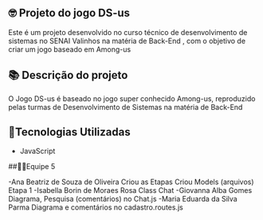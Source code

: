 ## 🤓 Projeto do jogo DS-us

Este é um projeto desenvolvido no curso técnico de desenvolvimento de sistemas no SENAI Valinhos na matéria de Back-End , com o objetivo de criar um jogo baseado em Among-us

## 📚 Descrição do projeto

O Jogo DS-us é baseado no jogo super conhecido Among-us, reproduzido pelas turmas de Desenvolvimento de Sistemas na matéria de Back-End

## 🚀Tecnologias Utilizadas
- JavaScript


##🤹‍♀️Equipe 5

-Ana Beatriz de Souza de Oliveira 
Criou as Etapas
Criou Models (arquivos) Etapa 1
-Isabella Borin de Moraes Rosa
Class Chat
-Giovanna Alba Gomes
Diagrama, Pesquisa (comentários) no Chat.js
-Maria Eduarda da Silva Parma
Diagrama e comentários no cadastro.routes.js
